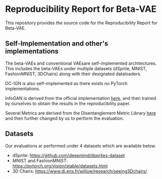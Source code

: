 # Reproducibility Report for Beta-VAE

This repository provides the source code for the Reproducibility Report for Beta-VAE.


## Self-Implementation and other's implementations

The beta-VAEs and conventional VAEsare self-implemented architectures. This includes the beta-VAEs under multiple datasets (dSprite, MNIST, FashionMNIST, 3DChairs) along with their designated dataloaders. 

DC-IGN is also self-implemented as there exists no PyTorch implementations.

InfoGAN is derived from the official implementation [here](https://github.com/Natsu6767/InfoGAN-PyTorch), and then trained by ourselves to obtain the results in the reproducibility paper.

Several Metrics are derived from the Disentanglement Metric Library [here](link) and then further changed by us to perform the evaluation.



## Datasets

Our evaluations ar performed under 4 datasets which are available below.

- dSprite: https://github.com/deepmind/dsprites-dataset
- MNIST and FashionMNIST: https://pytorch.org/vision/stable/datasets.html
- 3D Chairs: https://www.di.ens.fr/willow/research/seeing3Dchairs/
